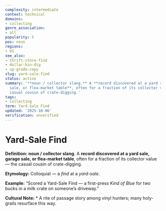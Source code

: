 ```yaml
---
complexity: intermediate
context: technical
domains:
- collecting
genre_association:
- all
popularity: 5
pos: noun
regions:
- US
see_also:
- thrift-store-find
- dollar-bin-dig
- up-grade-copy
slug: yard-sale-find
status: active
summary: '**noun / collector slang.** A **record discovered at a yard sale, garage
  sale, or flea-market table**, often for a fraction of its collector value — the
  casual cousin of crate-digging.'
tags:
- collecting
term: Yard-Sale Find
updated: '2025-10-06'
verification: unverified
---
```


# Yard-Sale Find

**Definition:** **noun / collector slang.** A **record discovered at a yard sale, garage sale, or flea-market table**, often for a fraction of its collector value — the casual cousin of crate-digging.

**Etymology:** Colloquial — a *find* at a *yard-sale*.

**Example:** “Scored a Yard-Sale Find — a first-press *Kind of Blue* for two bucks in a milk crate on someone’s driveway.”

**Cultural Note:** * A rite of passage story among vinyl hunters; many holy-grails resurface this way.

